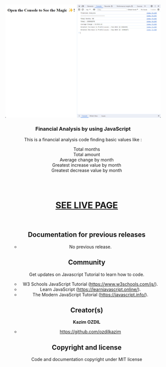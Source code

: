 <p align="center">
  <a href="https://ozdilkazim.github.io/Console-Finances/">
    <img src="Screenshot.jpg" width=500>
  </a>

  <h3 align="center">Financial Analysis by using JavaScript</h3>

  <p align="center">
    This is a financial analysis code finding basic values like :
    <ul align="center" style="list-style-type: none">
      <li>Total months</li>
      <li>Total amount</li>
      <li>Average change by month</li>
      <li>Greatest increase value by month</li>
      <li>Greatest decrease value by month</li>
    <br>
    
  </p>
</p>

<br>
<a href="https://ozdilkazim.github.io/Console-Finances/">
  <h1> SEE LIVE PAGE</h1>
</a>
<br>

## Documentation for previous releases

- No previous release.

## Community

Get updates on Javascript Tutorial to learn how to code.

- W3 Schools JavaScript Tutorial (https://www.w3schools.com/js/).
- Learn JavaScript (https://learnjavascript.online/).
- The Modern JavaScript Tutorial (https://javascript.info/).

## Creator(s)

**Kazim OZDIL**

- <https://github.com/ozdilkazim>


## Copyright and license

Code and documentation copyright under MIT license